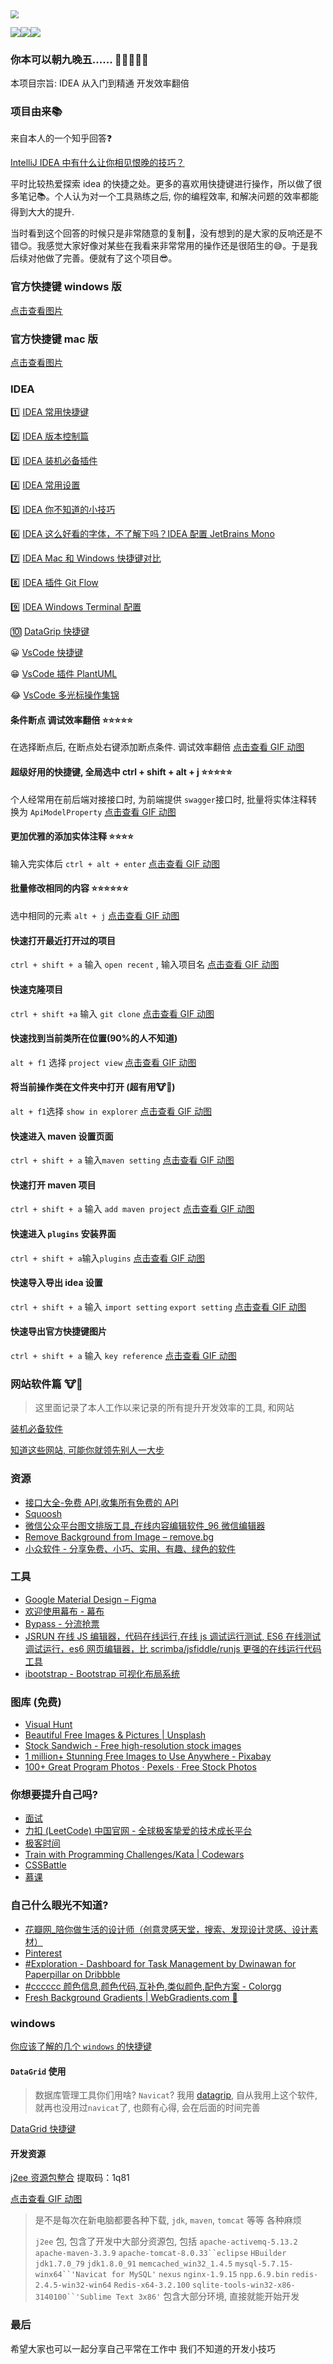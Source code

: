 <img src="https://gitee.com/xiaoxiunique/picgo-image/raw/master/20200226114101.png" style="zoom:80%;" />

![](https://img.shields.io/github/stars/xiaoxiunique/tool-tips?style=social)![](https://img.shields.io/github/forks/xiaoxiunique/tool-tips?style=social)![](https://img.shields.io/github/watchers/xiaoxiunique/tool-tips?style=social)

### 你本可以朝九晚五...... :poop::poop::poop::poop::poop:

本项目宗旨: IDEA 从入门到精通 开发效率翻倍

### 项目由来:books:

来自本人的一个知乎回答:question:

[IntelliJ IDEA 中有什么让你相见恨晚的技巧？](https://www.zhihu.com/question/300830746/answer/672248406?utm_source=wechat_session&utm_medium=social&utm_oi=794623637738123264&hb_wx_block=0)

平时比较热爱探索 idea 的快捷之处。更多的喜欢用快捷键进行操作，所以做了很多笔记:books:。个人认为对一个工具熟练之后, 你的编程效率, 和解决问题的效率都能得到大大的提升.

当时看到这个回答的时候只是非常随意的复制:grimacing:，没有想到的是大家的反响还是不错:blush:。我感觉大家好像对某些在我看来非常常用的操作还是很陌生的:sweat_smile:。于是我后续对他做了完善。便就有了这个项目:sunglasses:。

### 官方快捷键 windows 版

[点击查看图片](http://193.112.98.8/atomImg/ReferenceCard-1.png)

### 官方快捷键 mac 版

[点击查看图片](http://193.112.98.8/atomImg/ReferenceCardForMac-1.png)

### IDEA

:one: [IDEA 常用快捷键](https://atips.com/idea/IDEA%20%E5%B8%B8%E7%94%A8%E5%BF%AB%E6%8D%B7%E9%94%AE.html)

:two: ​[IDEA 版本控制篇](https://atips.cn/idea/IDEA%20%E7%89%88%E6%9C%AC%E6%8E%A7%E5%88%B6.html)

:three: [IDEA 装机必备插件](https://atips.cn/idea/IDEA%20%E8%A3%85%E6%9C%BA%E5%BF%85%E5%A4%87%E6%8F%92%E4%BB%B6.html)

:four: [IDEA 常用设置](https://atips.cn/idea/IDEA%20%E5%B8%B8%E7%94%A8%E8%AE%BE%E7%BD%AE.html)

:five: ​[IDEA 你不知道的小技巧](https://github.com/xiaoxiunique/idea-tips/blob/master/IDEA%20%E4%BD%A0%E4%B8%8D%E7%9F%A5%E9%81%93%E7%9A%84%E5%B0%8F%E6%8A%80%E5%B7%A7.md)

:six: [IDEA 这么好看的字体，不了解下吗？IDEA 配置 JetBrains Mono](https://atips.cn/idea/IDEA%20新字体%20JetBrainsMono.html)

:seven: [IDEA Mac 和 Windows 快捷键对比](https://atips.cn/idea/IDEA%20Windows%20Mac%20%E5%BF%AB%E6%8D%B7%E9%94%AE%E5%AF%B9%E6%AF%94.html)

:eight: [IDEA 插件 Git Flow](https://atips.cn/idea/IDEA%20%E6%8F%92%E4%BB%B6%20Git%20Flow.html)

:nine: [IDEA Windows Terminal 配置](https://atips.cn/idea/IDEA%20Windows%20Terminal%20%E9%85%8D%E7%BD%AE.html)

:keycap_ten: [DataGrip 快捷键](https://atips.cn/idea/DataGrip%20%E5%BF%AB%E6%8D%B7%E9%94%AE.html)

😀 [VsCode 快捷键](https://atips.cn/idea/VSCODE%20%E5%BF%AB%E6%8D%B7%E9%94%AE.html)

😁 [VsCode 插件 PlantUML](https://atips.cn/idea/VsCode%20%E6%8F%92%E4%BB%B6%20PlantUML.html)

😂 [VsCode 多光标操作集锦](https://atips.cn/idea/VsCode%20多光标操作集锦.htm)



#### 条件断点 调试效率翻倍 :star::star::star::star::star:

在选择断点后, 在断点处右键添加断点条件. 调试效率翻倍 [点击查看 GIF 动图](http://193.112.98.8/atomImg/key/debug-breakpoint.gif)

#### 超级好用的快捷键, 全局选中 ctrl + shift + alt + j :star::star::star::star::star:

个人经常用在前后端对接接口时, 为前端提供 `swagger`接口时, 批量将实体注释转换为 `ApiModelProperty` [点击查看 GIF 动图](http://193.112.98.8/atomImg/key/ctrl_alt_shift_j.gif)

#### 更加优雅的添加实体注释 :star::star::star::star:

输入完实体后 `ctrl + alt + enter` [点击查看 GIF 动图](http://193.112.98.8/atomImg/key/ctrl_alt_enter.gif)

#### 批量修改相同的内容 :star::star::star::star::star::star:

选中相同的元素 `alt + j` [点击查看 GIF 动图](http://193.112.98.8/atomImg/key/alt_j_batch_update.gif)

#### 快速打开最近打开过的项目

`ctrl + shift + a` 输入 `open recent` , 输入项目名 [点击查看 GIF 动图](http://193.112.98.8/atomImg/key/ctrl_shift_a_open_recent_project.gif)

#### 快速克隆项目

`ctrl + shift +a` 输入 `git clone` [点击查看 GIF 动图](http://193.112.98.8/atomImg/key/ctrl_shift_a_git_clone.gif)

#### 快速找到当前类所在位置(90%的人不知道)

`alt + f1` 选择 `project view` [点击查看 GIF 动图](http://193.112.98.8/atomImg/key/ctrl_f1_class_position.gif)

#### 将当前操作类在文件夹中打开 (**超有用:cow::beer:**)

`alt + f1`选择 `show in explorer` [点击查看 GIF 动图](http://193.112.98.8/atomImg/key/ctrl_f1_show_in_explorer.gif)

#### 快速进入 maven 设置页面

`ctrl + shift + a` 输入`maven setting` [点击查看 GIF 动图](http://193.112.98.8/atomImg/key/fast-open-maven-setting.gif)

#### 快速打开 maven 项目

`ctrl + shift + a` 输入 `add maven project` [点击查看 GIF 动图](http://193.112.98.8/atomImg/key/fast-open-add-maven-project.gif)

#### 快速进入 `plugins` 安装界面

`ctrl + shift + a`输入`plugins` [点击查看 GIF 动图](http://193.112.98.8/atomImg/key/fast-open-plugins.gif)

#### 快速导入导出 idea 设置

`ctrl + shift + a` 输入 `import setting` `export setting` [点击查看 GIF 动图](http://193.112.98.8/atomImg/key/fast-import-setting-and-export-setting.gif)

#### 快速导出官方快捷键图片

`ctrl + shift + a` 输入 `key reference` [点击查看 GIF 动图](http://193.112.98.8/atomImg/key/fast-import-key-reference.gif)

### 网站软件篇 :cow::beer:

> 这里面记录了本人工作以来记录的所有提升开发效率的工具, 和网站

[装机必备软件](https://github.com/xiaoxiunique/tool-tips/blob/master/tool/%E8%A3%85%E6%9C%BA%E5%BF%85%E5%A4%87%E8%BD%AF%E4%BB%B6.md)

[知道这些网站, 可能你就领先别人一大步](https://github.com/xiaoxiunique/tool-tips/blob/master/tool/%E4%BC%98%E7%A7%80%E7%BD%91%E7%AB%99%E5%90%88%E9%9B%86.md)

### 资源

- [接口大全-免费 API,收集所有免费的 API](https://www.free-api.com/)
- [Squoosh](https://squoosh.app/)
- [微信公众平台图文排版工具\_在线内容编辑软件\_96 微信编辑器](http://bj.96weixin.com/)
- [Remove Background from Image – remove.bg](https://www.remove.bg/)
- [小众软件 - 分享免费、小巧、实用、有趣、绿色的软件](https://www.appinn.com/)

### 工具

- [Google Material Design – Figma](https://www.figma.com/file/rwpqtFgjkIjvIoysCe25in/Google-Material-Design)
- [欢迎使用幕布 - 幕布](https://mubu.com/doccDJiQor7Bw)
- [Bypass - 分流抢票](https://www.bypass.cn/)
- [JSRUN 在线 JS 编辑器，代码在线运行,在线 js 调试运行测试, ES6 在线测试调试运行，es6 网页编辑器，比 scrimba/jsfiddle/runjs 更强的在线运行代码工具](http://jsrun.pro/)
- [ibootstrap - Bootstrap 可视化布局系统](http://www.ibootstrap.cn/)

### 图库 (免费)

- [Visual Hunt](https://visualhunt.com/)
- [Beautiful Free Images & Pictures | Unsplash](https://unsplash.com/)
- [Stock Sandwich - Free high-resolution stock images](https://stocksandwich.com/)
- [1 million+ Stunning Free Images to Use Anywhere - Pixabay](https://pixabay.com/)
- [100+ Great Program Photos · Pexels · Free Stock Photos](https://www.pexels.com/search/program/)

### 你想要提升自己吗?

- [面试](https://www.nowcoder.com/3134056)
- [力扣 (LeetCode) 中国官网 - 全球极客挚爱的技术成长平台](https://leetcode-cn.com/)
- [极客时间](https://time.geekbang.org/)
- [Train with Programming Challenges/Kata | Codewars](https://www.codewars.com/join)
- [CSSBattle](https://cssbattle.dev/)
- [慕课](http://www.imooc.com)

### 自己什么眼光不知道?

- [花瓣网\_陪你做生活的设计师（创意灵感天堂，搜索、发现设计灵感、设计素材）](https://huaban.com/)
- [Pinterest](https://www.pinterest.com/)
- [#Exploration - Dashboard for Task Management by Dwinawan for Paperpillar on Dribbble](https://dribbble.com/shots/6816310--Exploration-Dashboard-for-Task-Management)
- [#cccccc 颜色信息,颜色代码,互补色,类似颜色,配色方案 - Colorgg](https://www.colorgg.com/cccccc)
- [Fresh Background Gradients | WebGradients.com 💎](https://webgradients.com/)

### windows

[你应该了解的几个 `windows` 的快捷键]()

#### `DataGrid` 使用

> 数据库管理工具你们用啥? `Navicat`? 我用 [datagrip](https://www.jetbrains.com/datagrip), 自从我用上这个软件, 就再也没用过`navicat`了, 也颇有心得, 会在后面的时间完善

[DataGrid 快捷键](https://github.com/xiaoxiunique/tool-tips/blob/master/GridFlow%20%E5%BF%AB%E6%8D%B7%E9%94%AE.md)

#### 开发资源

[j2ee 资源包整合](https://pan.baidu.com/s/1AF93IgpHxQQlu1zAZwfE6A) 提取码：1q81

[点击查看 GIF 动图](http://images.atomblogs.com/20190912174544.png)

> 是不是每次在新电脑都要各种下载, `jdk`, `maven`, `tomcat` 等等 各种麻烦
>
> `j2ee` 包, 包含了开发中大部分资源包, 包括 `apache-activemq-5.13.2` `apache-maven-3.3.9` ` apache-tomcat-8.0.33``eclipse ` `HBuilder` `jdk1.7.0_79` `jdk1.8.0_91` `memcached_win32_1.4.5` ` mysql-5.7.15-winx64``'Navicat for MySQL' ` `nexus` `nginx-1.9.15` `npp.6.9.bin` `redis-2.4.5-win32-win64` `Redis-x64-3.2.100` ` sqlite-tools-win32-x86-3140100``'Sublime Text 3x86' ` 包含大部分环境, 直接就能开始开发

### 最后

希望大家也可以一起分享自己平常在工作中 我们不知道的开发小技巧
